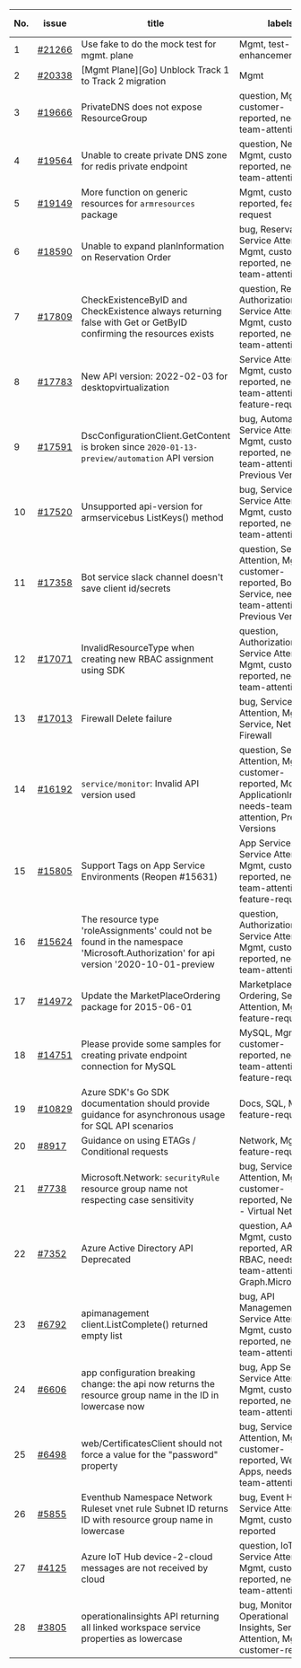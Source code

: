 | No. | issue | title | labels | assignees | bot advice | created date |
| ------ | ------ | ------ | ------ | ------ | ------ | :-----: |
|1|[#21266](https://github.com/Azure/azure-sdk-for-go/issues/21266)|Use fake to do the mock test for mgmt. plane|Mgmt, test-enhancement|tadelesh, Alancere||2023-07-26|
|2|[#20338](https://github.com/Azure/azure-sdk-for-go/issues/20338)|[Mgmt Plane][Go] Unblock Track 1 to Track 2 migration|Mgmt|lirenhe|new comment|2023-03-06|
|3|[#19666](https://github.com/Azure/azure-sdk-for-go/issues/19666)|PrivateDNS does not expose ResourceGroup|question, Mgmt, customer-reported, needs-team-attention|ArcturusZhang||2022-12-06|
|4|[#19564](https://github.com/Azure/azure-sdk-for-go/issues/19564)|Unable to create private DNS zone for redis private endpoint|question, Network, Mgmt, customer-reported, needs-team-attention|Alancere||2022-11-14|
|5|[#19149](https://github.com/Azure/azure-sdk-for-go/issues/19149)|More function on generic resources for `armresources` package|Mgmt, customer-reported, feature-request|ArcturusZhang|new comment|2022-09-19|
|6|[#18590](https://github.com/Azure/azure-sdk-for-go/issues/18590)|Unable to expand planInformation on Reservation Order|bug, Reservations, Service Attention, Mgmt, customer-reported, needs-team-attention|lirenhe|new comment|2022-07-14|
|7|[#17809](https://github.com/Azure/azure-sdk-for-go/issues/17809)|CheckExistenceByID and CheckExistence always returning false with Get or GetByID confirming the resources exists|question, Resource Authorization, Service Attention, Mgmt, customer-reported, needs-team-attention|lirenhe, tadelesh|new comment|2022-05-05|
|8|[#17783](https://github.com/Azure/azure-sdk-for-go/issues/17783)|New API version: 2022-02-03 for desktopvirtualization|Service Attention, Mgmt, customer-reported, needs-team-attention, feature-request|Alancere||2022-04-29|
|9|[#17591](https://github.com/Azure/azure-sdk-for-go/issues/17591)|DscConfigurationClient.GetContent is broken since `2020-01-13-preview/automation` API version|bug, Automation, Service Attention, Mgmt, customer-reported, needs-team-attention, Previous Versions|ArcturusZhang|new comment|2022-04-14|
|10|[#17520](https://github.com/Azure/azure-sdk-for-go/issues/17520)|Unsupported api-version for armservicebus ListKeys() method|bug, Service Bus, Service Attention, Mgmt, customer-reported, needs-team-attention|ArcturusZhang||2022-04-11|
|11|[#17358](https://github.com/Azure/azure-sdk-for-go/issues/17358)|Bot service slack channel doesn't save client id/secrets|question, Service Attention, Mgmt, customer-reported, Bot Service, needs-team-attention, Previous Versions|lirenhe|new comment|2022-03-23|
|12|[#17071](https://github.com/Azure/azure-sdk-for-go/issues/17071)|InvalidResourceType when creating new RBAC assignment using SDK|question, Authorization, Service Attention, Mgmt, customer-reported, needs-team-attention|ArcturusZhang||2022-02-15|
|13|[#17013](https://github.com/Azure/azure-sdk-for-go/issues/17013)|Firewall Delete failure|bug, Service Attention, Mgmt, Service, Network - Firewall|ArcturusZhang|new comment|2022-02-09|
|14|[#16192](https://github.com/Azure/azure-sdk-for-go/issues/16192)|`service/monitor`: Invalid API version used|question, Service Attention, Mgmt, customer-reported, Monitor - ApplicationInsights, needs-team-attention, Previous Versions|ArcturusZhang|new comment|2021-11-16|
|15|[#15805](https://github.com/Azure/azure-sdk-for-go/issues/15805)|Support Tags on App Service Environments (Reopen #15631)|App Services, Service Attention, Mgmt, customer-reported, needs-team-attention, feature-request|ArcturusZhang|new comment|2021-10-15|
|16|[#15624](https://github.com/Azure/azure-sdk-for-go/issues/15624)|The resource type 'roleAssignments' could not be found in the namespace 'Microsoft.Authorization' for api version '2020-10-01-preview|question, Authorization, Service Attention, Mgmt, customer-reported, needs-team-attention|Alancere|new comment|2021-09-23|
|17|[#14972](https://github.com/Azure/azure-sdk-for-go/issues/14972)|Update the MarketPlaceOrdering package for 2015-06-01|Marketplace Ordering, Service Attention, Mgmt, feature-request|Alancere||2021-07-05|
|18|[#14751](https://github.com/Azure/azure-sdk-for-go/issues/14751)|Please provide some samples for creating private endpoint connection for MySQL|MySQL, Mgmt, customer-reported, needs-team-attention, feature-request|Alancere|new issue|2021-06-07|
|19|[#10829](https://github.com/Azure/azure-sdk-for-go/issues/10829)|Azure SDK's Go SDK documentation should provide guidance for asynchronous usage for SQL API scenarios|Docs, SQL, Mgmt, feature-request|lirenhe|new comment|2020-06-25|
|20|[#8917](https://github.com/Azure/azure-sdk-for-go/issues/8917)|Guidance on using ETAGs / Conditional requests|Network, Mgmt, feature-request|lirenhe|new comment|2020-05-06|
|21|[#7738](https://github.com/Azure/azure-sdk-for-go/issues/7738)|Microsoft.Network: `securityRule` resource group name not respecting case sensitivity |bug, Service Attention, Mgmt, customer-reported, Network - Virtual Network|ArcturusZhang|new comment|2020-02-29|
|22|[#7352](https://github.com/Azure/azure-sdk-for-go/issues/7352)|Azure Active Directory API Deprecated|question, AAD, Mgmt, customer-reported, ARM - RBAC, needs-team-attention, Graph.Microsoft|ArcturusZhang|new comment|2020-02-18|
|23|[#6792](https://github.com/Azure/azure-sdk-for-go/issues/6792)|apimanagement client.ListComplete() returned empty list|bug, API Management, Service Attention, Mgmt, customer-reported, needs-team-attention|ArcturusZhang|new comment|2020-01-11|
|24|[#6606](https://github.com/Azure/azure-sdk-for-go/issues/6606)|app configuration breaking change:  the api now returns the resource group name in the ID in lowercase now|bug, App Services, Service Attention, Mgmt, customer-reported, needs-team-attention|ArcturusZhang||2020-01-06|
|25|[#6498](https://github.com/Azure/azure-sdk-for-go/issues/6498)|web/CertificatesClient should not force a value for the "password" property|bug, Service Attention, Mgmt, customer-reported, Web Apps, needs-team-attention|ArcturusZhang|new comment|2019-12-06|
|26|[#5855](https://github.com/Azure/azure-sdk-for-go/issues/5855)|Eventhub Namespace Network Ruleset vnet rule Subnet ID returns ID with resource group name in lowercase|bug, Event Hubs, Service Attention, Mgmt, customer-reported|ArcturusZhang, v-Ajnava|new comment|2019-09-23|
|27|[#4125](https://github.com/Azure/azure-sdk-for-go/issues/4125)|Azure IoT Hub device-2-cloud messages are not received by cloud|question, IoT, Service Attention, Mgmt, customer-reported, needs-team-attention|lirenhe|new comment|2019-02-22|
|28|[#3805](https://github.com/Azure/azure-sdk-for-go/issues/3805)|operationalinsights API returning all linked workspace service properties as lowercase|bug, Monitor - Operational Insights, Service Attention, Mgmt, customer-reported|ArcturusZhang|new comment|2019-01-05|
